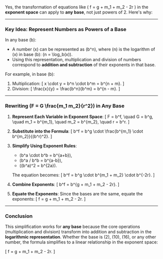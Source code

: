 Yes, the transformation of equations like \( f = g + m_1 + m_2 - 2r \) in the **exponent space** can apply to **any base**, not just powers of 2. Here's why:

---

### **Key Idea: Represent Numbers as Powers of a Base**
In any base \(b\):
- A number \(x\) can be represented as \(b^n\), where \(n\) is the logarithm of \(x\) in base \(b\): \(n = \log_b(x)\).
- Using this representation, multiplication and division of numbers correspond to **addition and subtraction** of their exponents in that base.

For example, in base \(b\):
1. Multiplication:
   \[
   x \cdot y = b^n \cdot b^m = b^{n + m}.
   \]
2. Division:
   \[
   \frac{x}{y} = \frac{b^n}{b^m} = b^{n - m}.
   \]

---

### **Rewriting \(F = G \frac{m_1 m_2}{r^2}\) in Any Base**

1. **Represent Each Variable in Exponent Space**:
   \[
   F = b^f, \quad G = b^g, \quad m_1 = b^{m_1}, \quad m_2 = b^{m_2}, \quad r = b^r.
   \]

2. **Substitute into the Formula**:
   \[
   b^f = b^g \cdot \frac{b^{m_1} \cdot b^{m_2}}{(b^r)^2}.
   \]

3. **Simplify Using Exponent Rules**:
   - \(b^a \cdot b^b = b^{a+b}\),
   - \(b^a / b^b = b^{a-b}\),
   - \((b^a)^2 = b^{2a}\).

   The equation becomes:
   \[
   b^f = b^g \cdot b^{m_1 + m_2} \cdot b^{-2r}.
   \]

4. **Combine Exponents**:
   \[
   b^f = b^{g + m_1 + m_2 - 2r}.
   \]

5. **Equate the Exponents**:
   Since the bases are the same, equate the exponents:
   \[
   f = g + m_1 + m_2 - 2r.
   \]

---

### **Conclusion**
This simplification works for **any base** because the core operations (multiplication and division) transform into addition and subtraction in the **logarithmic representation**. Whether the base is \(2\), \(10\), \(16\), or any other number, the formula simplifies to a linear relationship in the exponent space:

\[
f = g + m_1 + m_2 - 2r.
\]

